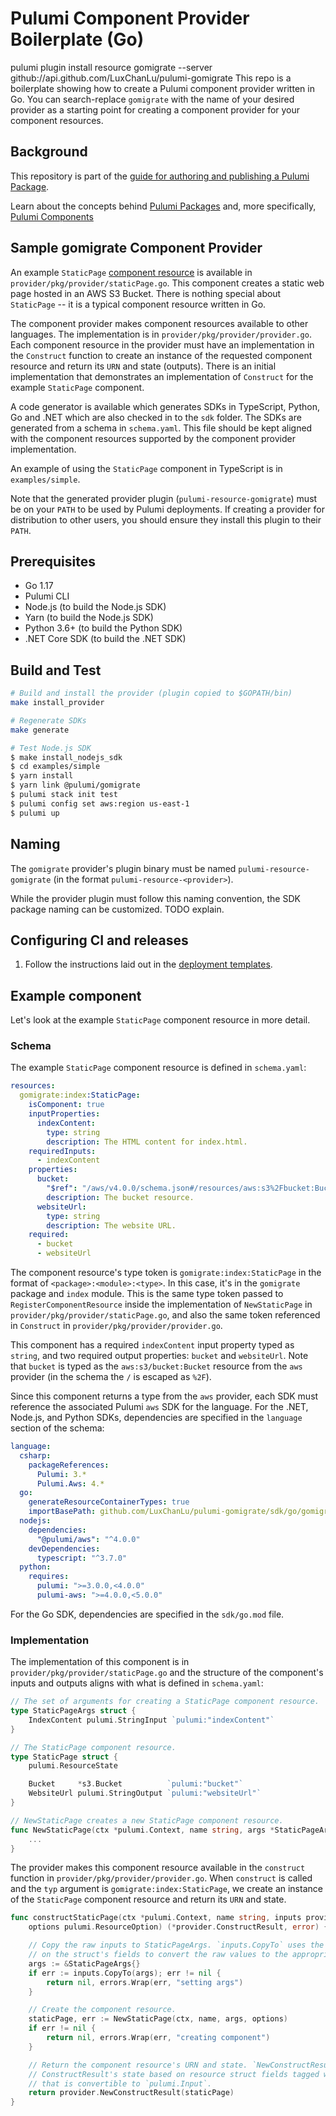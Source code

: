 # Pulumi Component Provider Boilerplate (Go)
pulumi plugin install resource gomigrate --server github://api.github.com/LuxChanLu/pulumi-gomigrate
This repo is a boilerplate showing how to create a Pulumi component provider written in Go. You can search-replace `gomigrate` with the name of your desired provider as a starting point for creating a component provider for your component resources.

## Background
This repository is part of the [guide for authoring and publishing a Pulumi Package](https://www.pulumi.com/docs/guides/pulumi-packages/how-to-author).

Learn about the concepts behind [Pulumi Packages](https://www.pulumi.com/docs/guides/pulumi-packages/#pulumi-packages) and, more specifically, [Pulumi Components](https://www.pulumi.com/docs/intro/concepts/resources/components/)

## Sample gomigrate Component Provider

An example `StaticPage` [component resource](https://www.pulumi.com/docs/intro/concepts/resources/#components) is available in `provider/pkg/provider/staticPage.go`. This component creates a static web page hosted in an AWS S3 Bucket. There is nothing special about `StaticPage` -- it is a typical component resource written in Go.

The component provider makes component resources available to other languages. The implementation is in `provider/pkg/provider/provider.go`. Each component resource in the provider must have an implementation in the `Construct` function to create an instance of the requested component resource and return its `URN` and state (outputs). There is an initial implementation that demonstrates an implementation of `Construct` for the example `StaticPage` component.

A code generator is available which generates SDKs in TypeScript, Python, Go and .NET which are also checked in to the `sdk` folder. The SDKs are generated from a schema in `schema.yaml`. This file should be kept aligned with the component resources supported by the component provider implementation.

An example of using the `StaticPage` component in TypeScript is in `examples/simple`.

Note that the generated provider plugin (`pulumi-resource-gomigrate`) must be on your `PATH` to be used by Pulumi deployments. If creating a provider for distribution to other users, you should ensure they install this plugin to their `PATH`.

## Prerequisites

- Go 1.17
- Pulumi CLI
- Node.js (to build the Node.js SDK)
- Yarn (to build the Node.js SDK)
- Python 3.6+ (to build the Python SDK)
- .NET Core SDK (to build the .NET SDK)

## Build and Test

```bash
# Build and install the provider (plugin copied to $GOPATH/bin)
make install_provider

# Regenerate SDKs
make generate

# Test Node.js SDK
$ make install_nodejs_sdk
$ cd examples/simple
$ yarn install
$ yarn link @pulumi/gomigrate
$ pulumi stack init test
$ pulumi config set aws:region us-east-1
$ pulumi up
```

## Naming

The `gomigrate` provider's plugin binary must be named `pulumi-resource-gomigrate` (in the format `pulumi-resource-<provider>`).

While the provider plugin must follow this naming convention, the SDK package naming can be customized. TODO explain.

## Configuring CI and releases

1. Follow the instructions laid out in the [deployment templates](./deployment-templates/README-DEPLOYMENT.md).

## Example component

Let's look at the example `StaticPage` component resource in more detail.

### Schema

The example `StaticPage` component resource is defined in `schema.yaml`:

```yaml
resources:
  gomigrate:index:StaticPage:
    isComponent: true
    inputProperties:
      indexContent:
        type: string
        description: The HTML content for index.html.
    requiredInputs:
      - indexContent
    properties:
      bucket:
        "$ref": "/aws/v4.0.0/schema.json#/resources/aws:s3%2Fbucket:Bucket"
        description: The bucket resource.
      websiteUrl:
        type: string
        description: The website URL.
    required:
      - bucket
      - websiteUrl
```

The component resource's type token is `gomigrate:index:StaticPage` in the format of `<package>:<module>:<type>`. In this case, it's in the `gomigrate` package and `index` module. This is the same type token passed to `RegisterComponentResource` inside the implementation of `NewStaticPage` in `provider/pkg/provider/staticPage.go`, and also the same token referenced in `Construct` in `provider/pkg/provider/provider.go`.

This component has a required `indexContent` input property typed as `string`, and two required output properties: `bucket` and `websiteUrl`. Note that `bucket` is typed as the `aws:s3/bucket:Bucket` resource from the `aws` provider (in the schema the `/` is escaped as `%2F`).

Since this component returns a type from the `aws` provider, each SDK must reference the associated Pulumi `aws` SDK for the language. For the .NET, Node.js, and Python SDKs, dependencies are specified in the `language` section of the schema:

```yaml
language:
  csharp:
    packageReferences:
      Pulumi: 3.*
      Pulumi.Aws: 4.*
  go:
    generateResourceContainerTypes: true
    importBasePath: github.com/LuxChanLu/pulumi-gomigrate/sdk/go/gomigrate
  nodejs:
    dependencies:
      "@pulumi/aws": "^4.0.0"
    devDependencies:
      typescript: "^3.7.0"
  python:
    requires:
      pulumi: ">=3.0.0,<4.0.0"
      pulumi-aws: ">=4.0.0,<5.0.0"
```

For the Go SDK, dependencies are specified in the `sdk/go.mod` file.

### Implementation

The implementation of this component is in `provider/pkg/provider/staticPage.go` and the structure of the component's inputs and outputs aligns with what is defined in `schema.yaml`:

```go
// The set of arguments for creating a StaticPage component resource.
type StaticPageArgs struct {
    IndexContent pulumi.StringInput `pulumi:"indexContent"`
}

// The StaticPage component resource.
type StaticPage struct {
    pulumi.ResourceState

    Bucket     *s3.Bucket          `pulumi:"bucket"`
    WebsiteUrl pulumi.StringOutput `pulumi:"websiteUrl"`
}

// NewStaticPage creates a new StaticPage component resource.
func NewStaticPage(ctx *pulumi.Context, name string, args *StaticPageArgs, opts ...pulumi.ResourceOption) (*StaticPage, error) {
    ...
}
```

The provider makes this component resource available in the `construct` function in `provider/pkg/provider/provider.go`. When `construct` is called and the `typ` argument is `gomigrate:index:StaticPage`, we create an instance of the `StaticPage` component resource and return its `URN` and state.

```go
func constructStaticPage(ctx *pulumi.Context, name string, inputs provider.ConstructInputs,
    options pulumi.ResourceOption) (*provider.ConstructResult, error) {

    // Copy the raw inputs to StaticPageArgs. `inputs.CopyTo` uses the types and `pulumi:` tags
    // on the struct's fields to convert the raw values to the appropriate Input types.
    args := &StaticPageArgs{}
    if err := inputs.CopyTo(args); err != nil {
        return nil, errors.Wrap(err, "setting args")
    }

    // Create the component resource.
    staticPage, err := NewStaticPage(ctx, name, args, options)
    if err != nil {
        return nil, errors.Wrap(err, "creating component")
    }

    // Return the component resource's URN and state. `NewConstructResult` automatically sets the
    // ConstructResult's state based on resource struct fields tagged with `pulumi:` tags with a value
    // that is convertible to `pulumi.Input`.
    return provider.NewConstructResult(staticPage)
}
```
